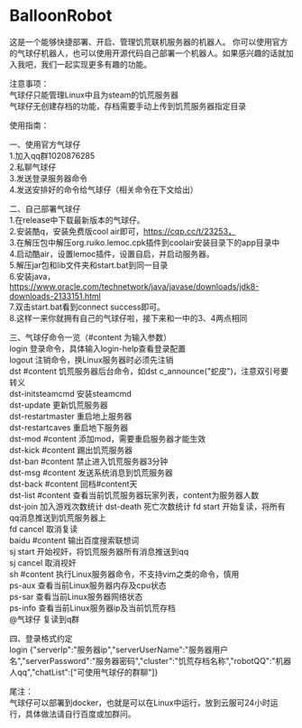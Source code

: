 # BalloonRobot
  这是一个能够快捷部署、开启、管理饥荒联机服务器的机器人。
你可以使用官方的气球仔机器人，也可以使用开源代码自己部署一个机器人。如果感兴趣的话就加入我吧，我们一起实现更多有趣的功能。</br>

注意事项：</br>
气球仔只能管理Linux中且为steam的饥荒服务器</br>
气球仔无创建存档的功能，存档需要手动上传到饥荒服务器指定目录

使用指南：</br>

一、使用官方气球仔</br>
1.加入qq群1020876285</br>
2.私聊气球仔</br>
3.发送登录服务器命令</br>
4.发送安排好的命令给气球仔（相关命令在下文给出）</br>

二、自己部署气球仔</br>
1.在release中下载最新版本的气球仔。</br>
2.安装酷q，安装免费版cool air即可，https://cqp.cc/t/23253，</br>
3.在解压包中解压org.ruiko.lemoc.cpk插件到coolair安装目录下的app目录中</br>
4.启动酷air，设置lemoc插件，设置自启，并启动服务器。</br>
5.解压jar包和lib文件夹和start.bat到同一目录</br>
6.安装java，https://www.oracle.com/technetwork/java/javase/downloads/jdk8-downloads-2133151.html</br>
7.双击start.bat看到connect success即可。</br>
8.这样一来你就拥有自己的气球仔啦，接下来和一中的3、4两点相同</br>

三、气球仔命令一览（#content 为输入参数）</br>
login 登录命令，具体输入login-help查看登录配置</br>
logout 注销命令，换Linux服务器时必须先注销</br>
dst #content 饥荒服务器后台命令，如dst c_announce(\"蛇皮\")，注意双引号要转义</br>
dst-initsteamcmd 安装steamcmd</br>
dst-update 更新饥荒服务器</br>
dst-restartmaster 重启地上服务器</br>
dst-restartcaves 重启地下服务器</br>
dst-mod #content 添加mod，需要重启服务器才能生效</br>
dst-kick #content 踢出饥荒服务器</br>
dst-ban #content 禁止进入饥荒服务器3分钟</br>
dst-msg #content 发送系统消息到饥荒服务器</br>
dst-back #content 回档#content天</br>
dst-list #content 查看当前饥荒服务器玩家列表，content为服务器人数</br>
dst-join 加入游戏次数统计
dst-death 死亡次数统计
fd start 开始复读，将所有qq消息推送到饥荒服务器上</br>
fd cancel 取消复读</br>
baidu #content 输出百度搜索联想词</br>
sj start 开始视奸，将饥荒服务器所有消息推送到qq</br>
sj cancel 取消视奸</br>
sh #content 执行Linux服务器命令，不支持vim之类的命令，慎用</br>
ps-aux 查看当前Linux服务器内存及cpu状态</br>
ps-sar 查看当前Linux服务器网络状态</br>
ps-info 查看当前Linux服务器ip及当前饥荒存档</br>
@气球仔 复读到q群</br>

四、登录格式约定</br>
login {"serverIp":"服务器ip","serverUserName":"服务器用户名","serverPassword":"服务器密码","cluster":"饥荒存档名称","robotQQ":"机器人qq","chatList":["可使用气球仔的群聊"]}

尾注：</br>
气球仔可以部署到docker，也就是可以在Linux中运行，放到云服可24小时运行，具体做法请自行百度或加群问。
